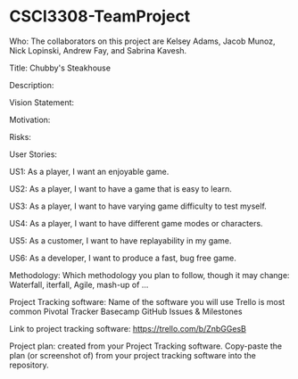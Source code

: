 # CSCI3308-TeamProject

Who: The collaborators on this project are Kelsey Adams, Jacob Munoz, Nick Lopinski, Andrew Fay, and Sabrina Kavesh.


Title: Chubby's Steakhouse


Description:


Vision Statement:


Motivation:


Risks:


User Stories: 

  US1: As a player, I want an enjoyable game.
  
  US2: As a player, I want to have a game that is easy to learn.
  
  US3: As a player, I want to have varying game difficulty to test myself.
  
  US4: As a player, I want to have different game modes or characters.
  
  US5: As a customer, I want to have replayability in my game.
  
  US6: As a developer, I want to produce a fast, bug free game.



Methodology: Which methodology you plan to follow, though it may change: Waterfall, iterfall, Agile, mash-up of … 

Project Tracking software: Name of the software you will use Trello is most common Pivotal Tracker Basecamp GitHub Issues & Milestones

Link to project tracking software: https://trello.com/b/ZnbGGesB

Project plan: created from your Project Tracking software. Copy-paste the plan (or screenshot of) from your project tracking software into the repository.
